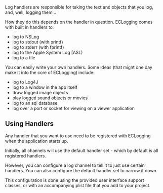 Log handlers are responsible for taking the text and objects that you log, and, well, logging them...

How they do this depends on the handler in question. ECLogging comes with built in handlers to:

- log to NSLog
- log to stdout (with printf)
- log to stderr (with fprintf)
- log to the Apple System Log (ASL)
- log to a file

You can easily write your own handlers. Some ideas (that might one day make it into the core of ECLogging) include:

- log to Log4J
- log to a window in the app itself
- draw logged image objects
- play logged sound objects or movies
- log to an sql database
- log over a port or socket for viewing on a viewer application

Using Handlers
--------------

Any handler that you want to use need to be registered with ECLogging when the application starts up.

Initially, all channels will use the default handler set - which by default is all registered handlers. 

However, you can configure a log channel to tell it to just use certain handlers. You can also configure the default handler set to narrow it down.

This configuration is done using the provided user interface support classes, or with an accompanying plist file that you add to your project.
